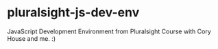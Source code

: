 # pluralsight-js-dev-env
JavaScript Development Environment from Pluralsight Course with Cory House and me. :)
